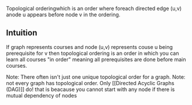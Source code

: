 Topological orderingwhich is an order where foreach directed edge (u,v) anode u appears before node v in the ordering.

## Intuition
If graph represents courses and node (u,v) represents couse u being prerequisite for v then topological ordering is an order in which you can learn all courses "in order" meaning all prerequisites are done before main courses.

Note: There often isn't just one unique topological order for a graph. 
Note: not every graph has topological order. Only [[Directed Acyclic Graphs (DAG)]] do! that is beacause you cannot start with any node if there is mutual dependency of nodes